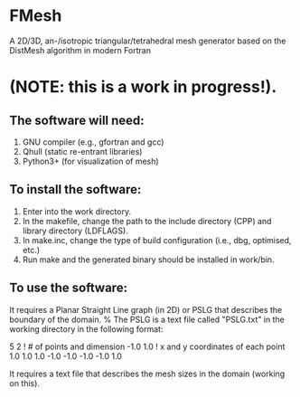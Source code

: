 # FMesh
A 2D/3D, an-/isotropic triangular/tetrahedral mesh generator based on the DistMesh algorithm in modern Fortran 


(NOTE: this is a work in progress!).
=======================================


The software will need: 
---------------------------------------
1. GNU compiler (e.g., gfortran and gcc)
2. Qhull (static re-entrant libraries)
3. Python3+ (for visualization of mesh)

To install the software:
---------------------------------------
1. Enter into the work directory.
2. In the makefile, change the path to the include directory (CPP) and library directory (LDFLAGS). 
3. In make.inc, change the type of build configuration (i.e., dbg, optimised, etc.) 
4. Run make and the generated binary should be installed in work/bin.

To use the software:
---------------------------------------
It requires a Planar Straight Line graph (in 2D) or PSLG that describes the boundary of the domain. 
% The PSLG is a text file called "PSLG.txt" in the working directory in the following format: 

5  2      ! # of points and dimension 
-1.0  1.0 ! x and y coordinates of each point
 1.0  1.0
 1.0 -1.0
-1.0 -1.0 
-1.0  1.0 

It requires a text file that describes the mesh sizes in the domain (working on this). 
